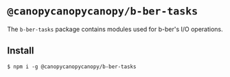 # `@canopycanopycanopy/b-ber-tasks`

The `b-ber-tasks` package contains modules used for b-ber's I/O operations.

## Install

```
$ npm i -g @canopycanopycanopy/b-ber-tasks
```
